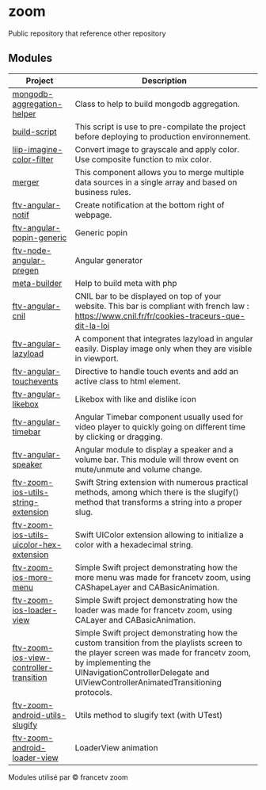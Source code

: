# zoom

Public repository that reference other repository

## Modules

|Project|Description|
|-------|-----------|
|[mongodb-aggregation-helper](https://gitlab.ftven.net/team-infini/mongodb-aggregation-helper)|Class to help to build mongodb aggregation.|
|[build-script](https://gitlab.ftven.net/team-infini/build-script)|This script is use to pre-compilate the project before deploying to production environnement.|
|[liip-imagine-color-filter](https://gitlab.ftven.net/team-infini/liip-imagine-color-filter)|Convert image to grayscale and apply color. Use composite function to mix color.|
|[merger](https://gitlab.ftven.net/team-infini/merger)|This component allows you to merge multiple data sources in a single array and based on business rules.|
|[ftv-angular-notif](https://gitlab.ftven.net/team-infini/ftv-angular-notif)|Create notification at the bottom right of webpage.|
|[ftv-angular-popin-generic](https://gitlab.ftven.net/team-infini/ftv-angular-popin-generic)|Generic popin|
|[ftv-node-angular-pregen](https://gitlab.ftven.net/team-infini/ftv-node-angular-pregen)|Angular generator|
|[meta-builder](https://gitlab.ftven.net/team-infini/meta-builder)|Help to build meta with php|
|[ftv-angular-cnil](https://gitlab.ftven.net/team-infini/ftv-angular-cnil)|CNIL bar to be displayed on top of your website. This bar is compliant with french law : https://www.cnil.fr/fr/cookies-traceurs-que-dit-la-loi|
|[ftv-angular-lazyload](https://gitlab.ftven.net/team-infini/ftv-angular-lazyload)|A component that integrates lazyload in angular easily. Display image only when they are visible in viewport.|
|[ftv-angular-touchevents](https://gitlab.ftven.net/team-infini/ftv-angular-touchevents)|Directive to handle touch events and add an active class to html element.|
|[ftv-angular-likebox](https://gitlab.ftven.net/team-infini/ftv-angular-likebox)|Likebox with like and dislike icon|
|[ftv-angular-timebar](https://gitlab.ftven.net/team-infini/ftv-angular-timebar)|Angular Timebar component usually used for video player to quickly going on different time by clicking or dragging.|
|[ftv-angular-speaker](https://gitlab.ftven.net/team-infini/ftv-angular-speaker)|Angular module to display a speaker and a volume bar. This module will throw event on mute/unmute and volume change.|
|[ftv-zoom-ios-utils-string-extension](https://gitlab.ftven.net/team-infini/ftv-zoom-ios-utils-string-extension)|Swift String extension with numerous practical methods, among which there is the slugify() method that transforms a string into a proper slug.|
|[ftv-zoom-ios-utils-uicolor-hex-extension](https://gitlab.ftven.net/team-infini/ftv-zoom-ios-utils-uicolor-hex-extension)|Swift UIColor extension allowing to initialize a color with a hexadecimal string.|
|[ftv-zoom-ios-more-menu](https://gitlab.ftven.net/team-infini/ftv-zoom-ios-more-menu)|Simple Swift project demonstrating how the more menu was made for francetv zoom, using CAShapeLayer and CABasicAnimation.|
|[ftv-zoom-ios-loader-view](https://gitlab.ftven.net/team-infini/ftv-zoom-ios-loader-view)|Simple Swift project demonstrating how the loader was made for francetv zoom, using CALayer and CABasicAnimation.|
|[ftv-zoom-ios-view-controller-transition](https://gitlab.ftven.net/team-infini/ftv-zoom-ios-view-controller-transition)|Simple Swift project demonstrating how the custom transition from the playlists screen to the player screen was made for francetv zoom, by implementing the UINavigationControllerDelegate and UIViewControllerAnimatedTransitioning protocols.|
|[ftv-zoom-android-utils-slugify](https://gitlab.ftven.net/team-infini/ftv-zoom-android-utils-slugify)|Utils method to slugify text (with UTest)|
|[ftv-zoom-android-loader-view](https://gitlab.ftven.net/team-infini/ftv-zoom-android-loader-view)|LoaderView animation|
Modules utilisé par &copy; francetv zoom